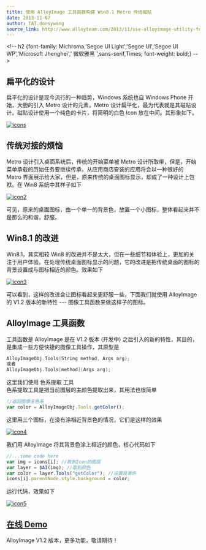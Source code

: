 ```yaml
---
title: 使用 AlloyImage 工具函数构建 Win8.1 Metro 传统磁贴
date: 2013-11-07
author: TAT.dorsywang
source_link: http://www.alloyteam.com/2013/11/use-alloyimage-utility-function-constructed-win8-1-metro-traditional-magnetic-stickers/
---
```


<!-- {% raw %} - for jekyll -->

&lt;!-- h2 {font-family: Michroma,'Segoe UI Light','Segoe UI','Segoe UI WP','Microsoft Jhenghei',' 微软雅黑 ',sans-serif,Times; font-weight: bold;} -->

## 扁平化的设计

扁平化的设计是现今流行的一种趋势，Windows 系统也自 Windows Phone 开始，大胆的引入 Metro 设计的元素，Metro 设计扁平化，最为代表就是其磁贴设计。磁贴设计使用一个纯色的卡片，将简明的白色 Icon 放在中间。其形象如下。

[![](http://www.alloyteam.com/wp-content/uploads/2013/11/icons.png "icons")](http://www.alloyteam.com/wp-content/uploads/2013/11/icons.png)

## 传统对接的烦恼

Metro 设计引入桌面系统后，传统的开始菜单被 Metro 设计所取带，但是，开始菜单承载的历始任务要继续传承，从应用商店安装的应用将会以一种很好的 Metro 界面展示给大家，但是，原来传统的桌面图标显示，却成了一种设计上包袱。在 Win8 系统中其样子如下

[![](http://www.alloyteam.com/wp-content/uploads/2013/11/icon2.png "icon2")](http://www.alloyteam.com/wp-content/uploads/2013/11/icon2.png)

可见，原来的桌面图标，由一个单一的背景色，放置一个小图标，整体看起来并不是那么的和谐，舒服。

## Win8.1 的改进

Win8.1，其实相较 Win8 的改进并不是太大，但在一些细节和体验上，更加的关注于用户体验。在处理传统桌面图标显示的问题，它的改进是把传统桌面的图标的背景设置成与图标相近的颜色。效果如下

[![](http://www.alloyteam.com/wp-content/uploads/2013/11/icon3.png "icon3")](http://www.alloyteam.com/wp-content/uploads/2013/11/icon3.png)

可以看到，这样的改进会让图标看起来更舒服一些，下面我们就使用 AlloyImage 的 V1.2 版本的新特性 --- 图像工具函数来做这样子的图标。

## AlloyImage 工具函数

工具函数是 AlloyImage 是在 V1.2 版本 (开发中) 之后引入的新的特性，其目的，是集成一些方便快捷的图像工具操作，其原型是

```go
AlloyImageObj.Tools(String method, Args arg);
或者
AlloyImageObj.Tools[method](Args arg);
```

这里我们使用 色系提取 工具  
色系提取工具是把当前图层的主颜色提取出来，其用法也很简单

```javascript
//返回图像主色系
var color = AlloyImageObj.Tools.getColor();
```

这里用三个图标，在没有涂相近背景色的情况，它们是这样的效果

[![](http://www.alloyteam.com/wp-content/uploads/2013/11/icon4.png "icon4")](http://www.alloyteam.com/wp-content/uploads/2013/11/icon4.png)

我们用 AlloyImage 将其背景色涂上相近的颜色，核心代码如下

```javascript
//...some code here
var img = icons[i]; //取到Icon的图层
var layer = $AI(img); //取到颜色
var color = layer.Tools("getColor"); //设置背景色
icons[i].parentNode.style.background = color;
```

运行代码，效果如下

[![](http://www.alloyteam.com/wp-content/uploads/2013/11/icon5.png "icon5")](http://www.alloyteam.com/wp-content/uploads/2013/11/icon5.png)

## [在线 Demo](http://alloyteam.github.io/AlloyPhoto/demos/demoForTools.html)

AlloyImage V1.2 版本，更多功能，敬请期待！


<!-- {% endraw %} - for jekyll -->